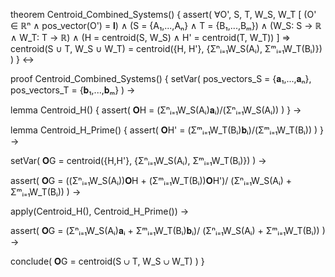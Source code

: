 theorem Centroid_Combined_Systems() {
  assert(
    ∀O', S, T, W_S, W_T [
      (O' ∈ ℝⁿ ∧ pos_vector(O') = 𝐥) ∧
      (S = {A₁,...,Aₙ} ∧ T = {B₁,...,Bₘ}) ∧
      (W_S: S → ℝ ∧ W_T: T → ℝ) ∧
      (H = centroid(S, W_S) ∧ H' = centroid(T, W_T))
    ] ⇒
    centroid(S ∪ T, W_S ∪ W_T) = 
    centroid({H, H'}, {Σⁿᵢ₌₁W_S(Aᵢ), Σᵐᵢ₌₁W_T(Bᵢ)})
  )
} ↔

proof Centroid_Combined_Systems() {
  setVar(
    pos_vectors_S = {𝐚₁,...,𝐚ₙ},
    pos_vectors_T = {𝐛₁,...,𝐛ₘ}
  ) →
  
  lemma Centroid_H() {
    assert(
      𝐎H = (Σⁿᵢ₌₁W_S(Aᵢ)𝐚ᵢ)/(Σⁿᵢ₌₁W_S(Aᵢ))
    )
  } →
  
  lemma Centroid_H_Prime() {
    assert(
      𝐎H' = (Σᵐᵢ₌₁W_T(Bᵢ)𝐛ᵢ)/(Σᵐᵢ₌₁W_T(Bᵢ))
    )
  } →
  
  setVar(
    𝐎G = centroid({H,H'}, {Σⁿᵢ₌₁W_S(Aᵢ), Σᵐᵢ₌₁W_T(Bᵢ)})
  ) →
  
  assert(
    𝐎G = ((Σⁿᵢ₌₁W_S(Aᵢ))𝐎H + (Σᵐᵢ₌₁W_T(Bᵢ))𝐎H')/
          (Σⁿᵢ₌₁W_S(Aᵢ) + Σᵐᵢ₌₁W_T(Bᵢ))
  ) →
  
  apply(Centroid_H(), Centroid_H_Prime()) →
  
  assert(
    𝐎G = (Σⁿᵢ₌₁W_S(Aᵢ)𝐚ᵢ + Σᵐᵢ₌₁W_T(Bᵢ)𝐛ᵢ)/
          (Σⁿᵢ₌₁W_S(Aᵢ) + Σᵐᵢ₌₁W_T(Bᵢ))
  ) →
  
  conclude(
    𝐎G = centroid(S ∪ T, W_S ∪ W_T)
  )
}